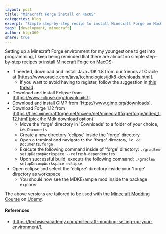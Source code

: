 ```yaml
---
layout: post
title: "Minecraft Forge install on MacOS"
categories: blog
excerpt: "Simple step-by-step recipe to install Minecraft Forge on MacOS"
tags: [development, minecraft]
author: hlgr360
share: true
---
```


Setting up a Minecraft Forge environment for my youngest one to get into programming, I keep being reminded that there are almost no simple step-by-step recipes to install Minecraft Forge on MacOS:

* If needed, download and install Java JDK 1.8 from our friends at Oracle at [https://www.oracle.com/java/technologies/jdk8-downloads.html].
  * If you want to avoid having to register, follow the suggestion in [this thread](https://gist.github.com/wavezhang/ba8425f24a968ec9b2a8619d7c2d86a6#gistcomment-3019424)
* Download and install Eclipse from [https://www.eclipse.org/downloads/].
* Download and install GIMP from [https://www.gimp.org/downloads].
* Download Forge 1.12 from [https://files.minecraftforge.net/maven/net/minecraftforge/forge/index_1.12.html](pick the Mdk download option)
  * Move the  'forge' directory in 'Downloads' to a folder of your choice, i.e. `Documents`
  * Create a new directory 'eclipse' inside the 'forge' directory
  * Open a terminal and navigate to the 'forge' directory, i.e. `cd Documents/forge`
  * Execute the following command inside of 'forge' directory: `./gradlew setupDecompWorkspace --refresh-dependencies`
  * Upon successful build, execute the following command: `./gradlew setupDecompWorkspace eclipse`
* Open eclipse and select the 'eclipse' directory inside your 'forge' directory as workspace
  * You should now see the MDKExample mod inside the package explorer

The above versions are tailored to be used with the [Minecraft Modding Course](https://www.udemy.com/course/minecraft-modding-java/) on [Udemy](https://udemy.com). 

#### References
* [https://techwiseacademy.com/minecraft-modding-setting-up-your-environment/].
